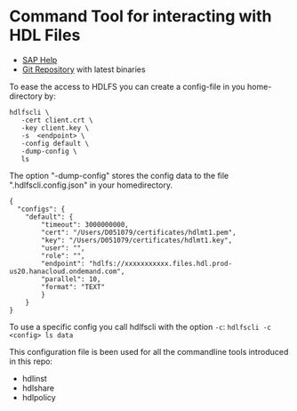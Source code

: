 # Command Tool for interacting with HDL Files

- [SAP Help](https://help.sap.com/docs/hana-cloud-data-lake/user-guide-for-data-lake-files/hdlfscli-data-lake-files-utility)
- [Git Repository](https://github.wdf.sap.corp/bigdataservices/hdlfs-cli) with latest binaries


To ease the access to HDLFS you can create a config-file in you home-directory by:

```shell
hdlfscli \
   -cert client.crt \
   -key client.key \
   -s  <endpoint> \
   -config default \
   -dump-config \
   ls
```

The option "-dump-config" stores the config data to the file ".hdlfscli.config.json" in your homedirectory. 

```
{
  "configs": {
    "default": {
        "timeout": 3000000000,
        "cert": "/Users/D051079/certificates/hdlmt1.pem",
        "key": "/Users/D051079/certificates/hdlmt1.key",
        "user": "",
        "role": "",
        "endpoint": "hdlfs://xxxxxxxxxxx.files.hdl.prod-us20.hanacloud.ondemand.com",
        "parallel": 10,
        "format": "TEXT"
        }
    }
}
```

To use a specific config you call hdlfscli with the option `-c`:
```hdlfscli -c <config> ls data```


This configuration file is been used for all the commandline tools introduced in this repo:

- hdlinst
- hdlshare
- hdlpolicy


